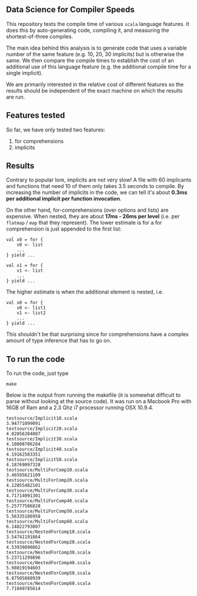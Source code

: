 Data Science for Compiler Speeds
--------------------------------

This repository tests the compile time of various `scala` language features.  It does this by auto-generating code, compiling it, and measuring the shortest-of-three compiles.

The main idea behind this analysis is to generate code that uses a variable number of the same feature (e.g. 10, 20, 30 implicits) but is otherwise the same.  We then compare the compile times to establish the cost of an additional use of this language feature (e.g. the additional compile time for a single implicit).

We are primarily interested in the relative cost of different features so the results should be independent of the exact machine on which the results are run.

Features tested
---------------
So far, we have only tested two features:
1. for comprehensions
1. implicits

Results
-------
Contrary to popular lore, implicits are not very slow!  A file with 60 implicants and functions that need 10 of them only takes 3.5 seconds to compile.  By increasing the number of implicits in the code, we can tell it's about **0.3ms per additional implicit per function invocation**.

On the other hand, for-comprehensions (over options and lists) are expensive.  When nested, they are about **17ms - 26ms per level** (i.e. per `flatmap` / `map` that they represent).  The lower estimate is for a for comprehension is just appended to the first list:
```
val x0 = for {
	v0 <- list
	...
} yield ...

val x1 = for {
	v1 <- list
	...
} yield ...
```
The higher estimate is when the additional element is nested, i.e.
```
val x0 = for {
	v0 <- list1
	v1 <- list2
	...
} yield ...
```
This shouldn't be that surprising since for comprehensions have a complex amount of type inference that has to go on.

To run the code
---------------

To run the code, just type
```
make
```
Below is the output from running the makefile (it is somewhat difficult to parse without looking at the source code).  It was run on a Macbook Pro with 16GB of Ram and a 2.3 Ghz i7 processor running OSX 10.9.4.
```
testsource/Implicit10.scala
3.94771099091
testsource/Implicit20.scala
4.02056384087
testsource/Implicit30.scala
4.10808706284
testsource/Implicit40.scala
4.19162583351
testsource/Implicit50.scala
4.18769097328
testsource/MultiForComp10.scala
3.46595621109
testsource/MultiForComp20.scala
4.12855482101
testsource/MultiForComp30.scala
4.71714091301
testsource/MultiForComp40.scala
5.25777506828
testsource/MultiForComp50.scala
5.56335186958
testsource/MultiForComp60.scala
6.14822793007
testsource/NestedForComp10.scala
3.54741191864
testsource/NestedForComp20.scala
4.53939890862
testsource/NestedForComp30.scala
5.23711299896
testsource/NestedForComp40.scala
5.98019194603
testsource/NestedForComp50.scala
6.87505888939
testsource/NestedForComp60.scala
7.71049785614
```